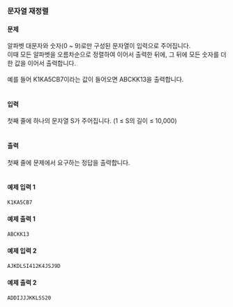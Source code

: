 ### 문자열 재정렬  

#### 문제
알파벳 대문자와 숫자(0 ~ 9)로만 구성된 문자열이 입력으로 주어집니다.  
이때 모든 알파벳을 오름차순으로 정렬하여 이어서 출력한 뒤에, 그 뒤에 모든 숫자를 더한 값을 이어서 출력합니다.<br/><br/>
예를 들어 K1KA5CB7이라는 값이 들어오면 ABCKK13을 출력합니다.<br/><br/>

#### 입력
첫째 줄에 하나의 문자열 S가 주어집니다. (1 ≤ S의 길이 ≤ 10,000)<br/><br/>

#### 출력
첫째 줄에 문제에서 요구하는 정답을 출력합니다.<br/><br/>

#### 예제 입력 1
```python
K1KA5CB7
```

#### 예제 출력 1
```python
ABCKK13
```

#### 예제 입력 2
```python
AJKDLSI412K4JSJ9D
```

#### 예제 출력 2
```python
ADDIJJJKKLSS20
```
